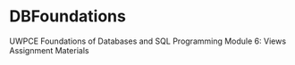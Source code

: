 # DBFoundations
UWPCE Foundations of Databases and SQL Programming Module 6: Views Assignment Materials

